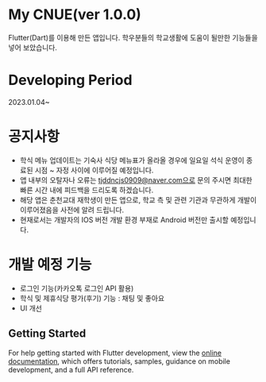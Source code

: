 # My CNUE(ver 1.0.0)
Flutter(Dart)를 이용해 만든 앱입니다.
학우분들의 학교생활에 도움이 될만한 기능들을 넣어 보았습니다.

# Developing Period
2023.01.04~

# 공지사항
- 학식 메뉴 업데이트는 기숙사 식당 메뉴표가 올라올 경우에 일요일 석식 운영이 종료된 시점 ~ 자정 사이에 이루어질 예정입니다.
- 앱 내부의 오탈자나 오류는 tjddncjs0909@naver.com으로 문의 주시면 최대한 빠른 시간 내에 피드백을 드리도록 하겠습니다.
- 해당 앱은 춘천교대 재학생이 만든 앱으로, 학교 측 및 관련 기관과 무관하게 개발이 이루어졌음을 사전에 알려 드립니다.
- 현재로서는 개발자의 IOS 버전 개발 환경 부재로 Android 버전만 출시할 예정입니다.

# 개발 예정 기능
- 로그인 기능(카카오톡 로그인 API 활용)
- 학식 및 제휴식당 평가(후기) 기능 : 채팅 및 좋아요
- UI 개선

## Getting Started

For help getting started with Flutter development, view the
[online documentation](https://docs.flutter.dev/), which offers tutorials,
samples, guidance on mobile development, and a full API reference.
